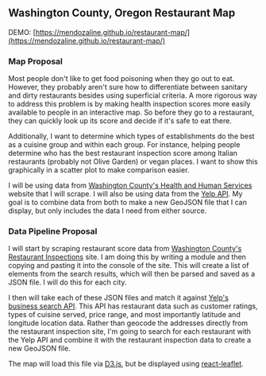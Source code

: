 ## Washington County, Oregon Restaurant Map

DEMO: [https://mendozaline.github.io/restaurant-map/](https://mendozaline.github.io/restaurant-map/)

### Map Proposal
Most people don't like to get food poisoning when they go out to eat. However, they probably aren't sure how to differentiate between sanitary and dirty restaurants besides using superficial criteria. A more rigorous way to address this problem is by making health inspection scores more easily available to people in an interactive map. So before they go to a restaurant, they can quickly look up its score and decide if it's safe to eat there.

Additionally, I want to determine which types of establishments do the best as a cuisine group and within each group. For instance, helping people determine who has the best restaurant inspection score among Italian restaurants (probably not Olive Garden) or vegan places. I want to show this graphically in a scatter plot to make comparison easier.

I will be using data from [Washington County's Health and Human Services](http://www.co.washington.or.us/HHS/EnvironmentalHealth/FoodSafety/restaurant-inspections.cfm) website that I will scrape. I will also be using data from the [Yelp API](https://www.yelp.com/developers/documentation/v3). My goal is to combine data from both to make a new GeoJSON file that I can display, but only includes the data I need from either source. 

### Data Pipeline Proposal
I will start by scraping restaurant score data from [Washington County's Restaurant Inspections](http://www.co.washington.or.us/HHS/EnvironmentalHealth/FoodSafety/restaurant-inspections.cfm) site. I am doing this by writing a module and then copying and pasting it into the console of the site. This will create a list of elements from the search results, which will then be parsed and saved as a JSON file. I will do this for each city.

I then will take each of these JSON files and match it against [Yelp's business search API](https://www.yelp.com/developers/documentation/v3/business_search). This API has restaurant data such as customer ratings, types of cuisine served, price range, and most importantly latitude and longitude location data. Rather than geocode the addresses directly from the restaurant inspection site, I'm going to search for each restaurant with the Yelp API and combine it with the restaurant inspection data to create a new GeoJSON file.

The map will load this file via [D3.js](https://github.com/d3/d3-request/blob/master/README.md), but be displayed using [react-leaflet](https://github.com/PaulLeCam/react-leaflet).
